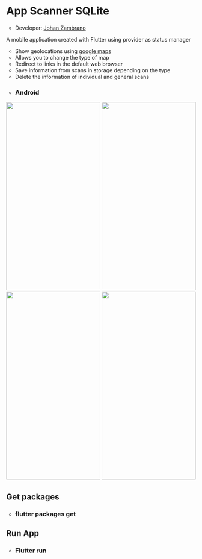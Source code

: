 <h1>App Scanner SQLite</h1>
<ul>
  <li type="circle">Developer: <a href="https://www.linkedin.com/in/johan-zambrano-b537501bb/">Johan Zambrano</a></li>
</ul>

A mobile application created with Flutter using provider as status manager
<ul>
  <li type="circle">Show geolocations using <a href="https://www.google.com.ec/maps/">google maps</a></li>
  <li type="circle">Allows you to change the type of map</li>
  <li type="circle">Redirect to links in the default web browser</li>
  <li type="circle">Save information from scans in storage depending on the type</li>
  <li type="circle">Delete the information of individual and general scans</li>  
</ul>

<ul>
  <li type="circle"><h3>Android</h3></li>
</ul>

<p align="center">
<img src="https://user-images.githubusercontent.com/25967495/134726386-7c350f15-2e48-49b8-b500-b1c8a92a79c4.jpg" width="250" height="500">
<img src="https://user-images.githubusercontent.com/25967495/134726404-54b7501e-753d-474e-b1c1-78886c30572f.jpg" width="250" height="500">
<img src="https://user-images.githubusercontent.com/25967495/134726409-cf4406de-173d-495d-bb87-bd33722287f4.jpg" width="250" height="500">
<img src="https://user-images.githubusercontent.com/25967495/134726416-e8702d8e-01b9-41a4-b4db-8f157f0bbf79.jpg" width="250" height="500">
</p>

<h2>Get packages</h2>
<ul>
  <li type="circle"><h3>flutter packages get</h3></li>
</ul>

<h2>Run App</h2>
<ul>
  <li type="circle"><h3>Flutter run</h3></li>
</ul>
